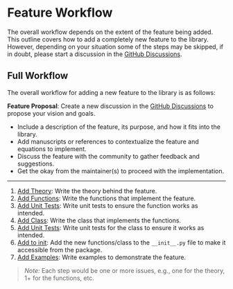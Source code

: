 # Feature Workflow

The overall workflow depends on the extent of the feature being added.
This outline covers how to add a completely new feature to the library.  
However, depending on your situation some of the steps may be skipped, if in doubt, please start a discussion in the
[GitHub Discussions](https://github.com/uncscode/particula/discussions).

## Full Workflow

The overall workflow for adding a new feature to the library is as follows:

**Feature Proposal**: Create a new discussion in the [GitHub Discussions](https://github.com/uncscode/particula/discussions) to propose your vision and goals.

- Include a description of the feature, its purpose, and how it fits into the library.
- Add manuscripts or references to contextualize the feature and equations to implement.
- Discuss the feature with the community to gather feedback and suggestions.
- Get the okay from the maintainer(s) to proceed with the implementation.

---

1. [Add Theory](Add_Theory.md): Write the theory behind the feature.
2. [Add Functions](Add_Function.md): Write the functions that implement the feature.
3. [Add Unit Tests](Add_Unit_Test.md): Write unit tests to ensure the function works as intended.
4. [Add Class](Add_Class.md): Write the class that implements the functions.
5. [Add Unit Tests](Add_Unit_Test.md): Write unit tests for the class to ensure it works as intended.
6. [Add to init](Add_to_init.md): Add the new functions/class to the `__init__.py` file to make it accessible from the package.
7. [Add Examples](Add_Example.md): Write examples to demonstrate the feature.

> _Note:_ Each step would be one or more issues, e.g., one for the theory, 1+ for the functions, etc.
